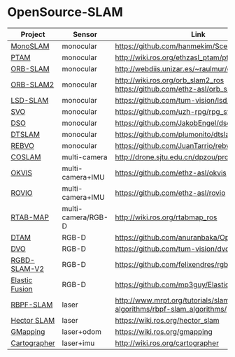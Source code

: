 # OpenSource-SLAM

| Project | Sensor | Link |
| ------------  | -------- | --- |
| [MonoSLAM](https://github.com/hanmekim/SceneLib2) | monocular | https://github.com/hanmekim/SceneLib2 |  |
| [PTAM](https://www.robots.ox.ac.uk/~gk/PTAM) | monocular | http://wiki.ros.org/ethzasl_ptam/ptam/ |
| [ORB-SLAM](http://webdiis.unizar.es/~raulmur/orbslam) | monocular | http://webdiis.unizar.es/~raulmur/orbslam |
| [ORB-SLAM2](https://github.com/raulmur/ORB_SLAM2) | monocular | http://wiki.ros.org/orb_slam2_ros https://github.com/ethz-asl/orb_slam_2_ros |
| [LSD-SLAM](https://github.com/tum-vision/lsd_slam) | monocular | https://github.com/tum-vision/lsd_slam |
| [SVO](https://github.com/uzh-rpg/rpg_svo) | monocular | https://github.com/uzh-rpg/rpg_svo |
| [DSO](https://github.com/JakobEngel/dso) | monocular | https://github.com/JakobEngel/dso |
| [DTSLAM](https://github.com/plumonito/dtslam) | monocular | https://github.com/plumonito/dtslam |
| [REBVO](https://github.com/JuanTarrio/rebvo) | monocular | https://github.com/JuanTarrio/rebvo | 
| [COSLAM](http://drone.sjtu.edu.cn/dpzou/project/coslam.php) | multi-camera | http://drone.sjtu.edu.cn/dpzou/project/coslam.php | 
| [OKVIS](https://github.com/ethz-asl/okvis) | multi-camera+IMU | https://github.com/ethz-asl/okvis | 
| [ROVIO](https://github.com/ethz-asl/rovio) | multi-camera+IMU | https://github.com/ethz-asl/rovio | 
| [RTAB-MAP](https://github.com/introlab/rtabmap) | multi-camera/RGB-D | http://wiki.ros.org/rtabmap_ros |
| [DTAM](https://github.com/anuranbaka/OpenDTAM) | RGB-D | https://github.com/anuranbaka/OpenDTAM | 
| [DVO](https://github.com/tum-vision/dvo_slam) | RGB-D | https://github.com/tum-vision/dvo_slam |
| [RGBD-SLAM-V2](https://github.com/felixendres/rgbdslam_v2) | RGB-D | https://github.com/felixendres/rgbdslam_v2 |
| [Elastic Fusion](https://github.com/mp3guy/ElasticFusion) | RGB-D | https://github.com/mp3guy/ElasticFusion | 
| [RBPF-SLAM](http://www.mrpt.org/tutorials/slam-algorithms/rbpf-slam_algorithms/) | laser |http://www.mrpt.org/tutorials/slam-algorithms/rbpf-slam_algorithms/ |
| [Hector SLAM](https://wiki.ros.org/hector_slam) | laser | https://wiki.ros.org/hector_slam |
| [GMapping](https://wiki.ros.org/gmapping) | laser+odom | https://wiki.ros.org/gmapping |
| [Cartographer](https://github.com/googlecartographer/cartographer) | laser+imu | http://wiki.ros.org/cartographer |
